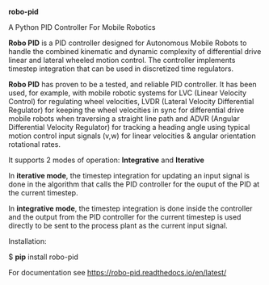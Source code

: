 **robo-pid** 

A Python PID Controller For Mobile Robotics

**Robo PID** is a PID controller designed for Autonomous Mobile Robots
to handle the combined kinematic and dynamic complexity of differential drive
linear and lateral wheeled motion control. The controller implements timestep
integration that can be used in discretized time regulators.

**Robo PID** has proven to be a tested, and reliable PID controller. It has been used, for example, 
with mobile robotic systems for LVC (Linear Velocity Control) for regulating wheel velocities, 
LVDR (Lateral Velocity Differential Regulator) for keeping the wheel velocities in sync for 
differential drive mobile robots when traversing a straight line path and 
ADVR (Angular Differential Velocity Regulator) for tracking a heading angle using typical
motion control input signals (v,w) for linear velocities & angular orientation rotational rates.

It supports 2 modes of operation: **Integrative** and **Iterative**

In **iterative mode**, the timestep integration for updating an input
signal is done in the algorithm that calls the PID controller
for the ouput of the PID at the current timestep.

In **integrative mode**, the timestep integration is done inside the
controller and the output from the PID controller for the
current timestep is used directly to be sent to the process plant
as the current input signal.

Installation: 

$ **pip** install robo-pid

For documentation see https://robo-pid.readthedocs.io/en/latest/





